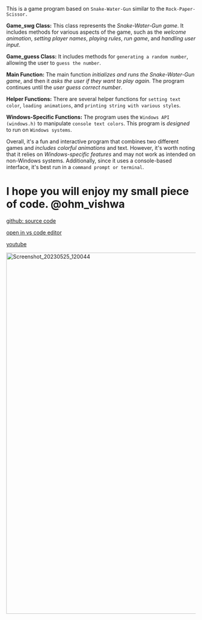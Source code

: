 This is a game program based on `Snake-Water-Gun` similar to the `Rock-Paper-Scissor.`

**Game_swg Class:** This class represents the _Snake-Water-Gun game_. It includes methods for various aspects of the game, such as the _welcome animation_, _setting player names_, _playing rules_, _run game_, and _handling user input_.

**Game_guess Class:** It includes methods for `generating a random number`, allowing the user to `guess the number`.

**Main Function:** The main function _initializes and runs the Snake-Water-Gun game_, and then it _asks the user if they want to play again._ The program continues until the *user guess correct number*.

**Helper Functions:** There are several helper functions for `setting text color`, `loading animations`, and `printing string with various styles`.

**Windows-Specific Functions:** The program uses the `Windows API (windows.h)` to manipulate `console text colors`. This program is *designed* to run on `Windows systems`.

Overall, it's a fun and interactive program that combines two different games and _includes colorful animations_ and text. However, it's worth noting that it relies on _Windows-specific features_ and may not work as intended on non-Windows systems. Additionally, since it uses a console-based interface, it's best run in a `command prompt or terminal`.


# I hope you will enjoy my small piece of code. @ohm_vishwa

[github: source code](https://github.com/ohmDTO/project)

[open in vs code editor](https://github1s.com/ohmDTO/project/blob/main/Snake_Water_Gun.cpp)

[youtube](https://www.youtube.com/@ohms_code)

<img width="960" alt="Screenshot_20230525_120044" src="https://github.com/ohmDTO/project/assets/113088687/f21c650a-bd88-4f18-81d6-bd1eb6b52768">


